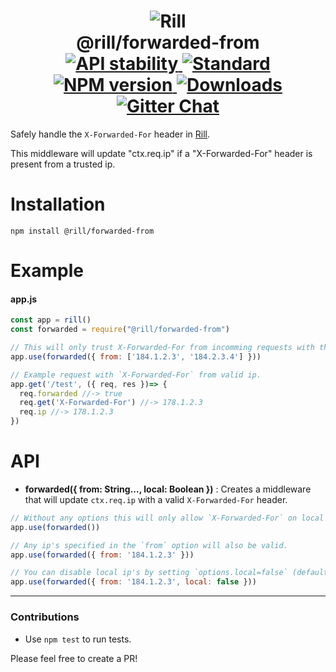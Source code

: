 <h1 align="center">
  <!-- Logo -->
  <img src="https://raw.githubusercontent.com/rill-js/rill/master/Rill-Icon.jpg" alt="Rill"/>
  <br/>
  @rill/forwarded-from
	<br/>

  <!-- Stability -->
  <a href="https://nodejs.org/api/documentation.html#documentation_stability_index">
    <img src="https://img.shields.io/badge/stability-stable-brightgreen.svg?style=flat-square" alt="API stability"/>
  </a>
  <!-- Standard -->
  <a href="https://github.com/feross/standard">
    <img src="https://img.shields.io/badge/code%20style-standard-brightgreen.svg?style=flat-square" alt="Standard"/>
  </a>
  <!-- NPM version -->
  <a href="https://npmjs.org/package/@rill/forwarded-from">
    <img src="https://img.shields.io/npm/v/@rill/forwarded-from.svg?style=flat-square" alt="NPM version"/>
  </a>
  <!-- Downloads -->
  <a href="https://npmjs.org/package/@rill/forwarded-from">
    <img src="https://img.shields.io/npm/dm/@rill/forwarded-from.svg?style=flat-square" alt="Downloads"/>
  </a>
  <!-- Gitter Chat -->
  <a href="https://gitter.im/rill-js/rill">
    <img src="https://img.shields.io/gitter/room/rill-js/rill.svg?style=flat-square" alt="Gitter Chat"/>
  </a>
</h1>

Safely handle the `X-Forwarded-For` header in [Rill](https://gitter.im/rill-js/rill).

This middleware will update "ctx.req.ip" if a "X-Forwarded-For" header is present from a trusted ip.

# Installation

```console
npm install @rill/forwarded-from
```

# Example

#### app.js

```js
const app = rill()
const forwarded = require("@rill/forwarded-from")

// This will only trust X-Forwarded-For from incomming requests with the provided ips and any local requests.
app.use(forwarded({ from: ['184.1.2.3', '184.2.3.4'] }))

// Example request with `X-Forwarded-For` from valid ip.
app.get('/test', ({ req, res })=> {
  req.forwarded //-> true
  req.get('X-Forwarded-For') //-> 178.1.2.3
  req.ip //-> 178.1.2.3
})
```

# API

+ **forwarded({ from: String..., local: Boolean  })** : Creates a middleware that will update `ctx.req.ip` with a valid `X-Forwarded-For` header.

```javascript
// Without any options this will only allow `X-Forwarded-For` on local requests.
app.use(forwarded())

// Any ip's specified in the `from` option will also be valid.
app.use(forwarded({ from: '184.1.2.3' }))

// You can disable local ip's by setting `options.local=false` (default true).
app.use(forwarded({ from: '184.1.2.3', local: false }))
```

---

### Contributions

* Use `npm test` to run tests.

Please feel free to create a PR!
